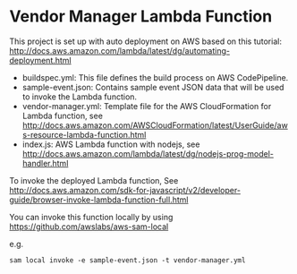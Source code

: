 # Vendor Manager Lambda Function

This project is set up with auto deployment on AWS based on this tutorial: http://docs.aws.amazon.com/lambda/latest/dg/automating-deployment.html

- buildspec.yml: This file defines the build process on AWS CodePipeline.
- sample-event.json: Contains sample event JSON data that will be used to invoke the Lambda function.
- vendor-manager.yml: Template file for the AWS CloudFormation for Lambda function, see http://docs.aws.amazon.com/AWSCloudFormation/latest/UserGuide/aws-resource-lambda-function.html
- index.js: AWS Lambda function with nodejs, see http://docs.aws.amazon.com/lambda/latest/dg/nodejs-prog-model-handler.html

To invoke the deployed Lambda function, See http://docs.aws.amazon.com/sdk-for-javascript/v2/developer-guide/browser-invoke-lambda-function-full.html

You can invoke this function locally by using https://github.com/awslabs/aws-sam-local

e.g. 
```
sam local invoke -e sample-event.json -t vendor-manager.yml
```